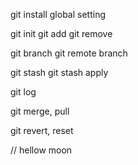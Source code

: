 git install
global setting

git init
git add
git remove

git branch
git remote branch

git stash
git stash apply

git log

git merge, pull

git revert, reset


// hellow
moon
